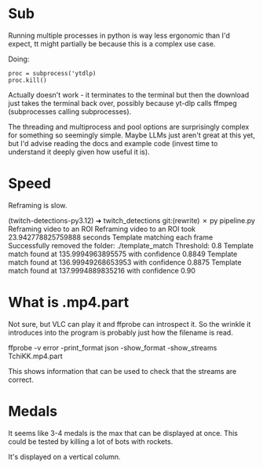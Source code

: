 # Sub
Running multiple processes in python is way less ergonomic than I'd expect, tt might partially be because this is a complex use case. 

Doing:
```
proc = subprocess('ytdlp)
proc.kill()
```
Actually doesn't work - it terminates to the terminal but then the download just takes the terminal back over, possibly because
yt-dlp calls ffmpeg (subprocesses calling subprocesses). 

The threading and multiprocess and pool options are surprisingly complex for something so seemingly simple. Maybe LLMs just aren't great at this yet, but I'd advise reading the docs and example code (invest time to understand it deeply given how useful it is).

# Speed
Reframing is slow.

(twitch-detections-py3.12) ➜  twitch_detections git:(rewrite) ✗ py pipeline.py
Reframing video to an ROI
Reframing video to an ROI took 23.942778825759888 seconds
Template matching each frame
Successfully removed the folder: ./template_match
Threshold: 0.8
Template match found at 135.9994963895575 with confidence 0.8849
Template match found at 136.99949268653953 with confidence 0.8875
Template match found at 137.9994889835216 with confidence 0.90

# What is .mp4.part
Not sure, but VLC can play it and ffprobe can introspect it. So the wrinkle it introduces into the program is probably just how the filename is read.

ffprobe -v error -print_format json -show_format -show_streams TchiKK.mp4.part

This shows information that can be used to check that the streams are correct.

# Medals
It seems like 3-4 medals is the max that can be displayed at once. This could be tested by killing a lot of bots with rockets.

It's displayed on a vertical column.